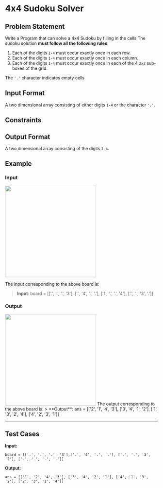 # 4x4 Sudoku Solver
## Problem Statement
Write a Program that can solve a 4x4 Sudoku by filling in the cells
The sudoku solution **must follow all the following rules**:
1. Each of the digits `1-4` must occur exactly once in each row.
2. Each of the digits `1-4` must occur exactly once in each column.
3. Each of the digits `1-4` must occur exactly once in each of the 4 `2x2` sub-boxes of the grid.

The `'.'` character indicates empty cells

## Input Format
A two dimensional array consisting of either digits `1-4` or the character `'.'`.

## Constraints

## Output Format
A two dimensional array consisting of the digits `1-4`.

## Example
### Input
<img src="https://github.com/user-attachments/assets/a71829fd-9492-454d-84b0-5a3257e76636" width="300" height="300"/>

The input corresponding to the above board is:
> **Input**: board = [['.', '.', '.', '3'], ['.', '4', '.', '.'], ['1', '.', '.', '4'], ['.', '.', '3', '.']]

### Output
<img src="https://github.com/user-attachments/assets/1da70e00-7386-4aa1-969f-76a72200d473" width="300" height="300"/>
The output corresponding to the above board is:
> **Output**: ans = [['2', '1', '4', '3'], ['3', '4', '1', '2'], ['1', '3', '2', '4'], ['4', '2', '3', '1']]

***

## Test Cases
**Input:**
```
board = [['.', '.', '.', '3'],['.', '4', '.', '.'], ['.', '.', '3', '2'], ['.', '.', '.', '.']]
```
**Output:**
```
ans = [['1', '2', '4', '3'], ['3', '4', '2', '1'], ['4', '1', '3', '2'], ['2', '3', '1', '4']]
```


